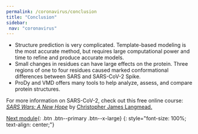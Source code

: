 ```yaml
---
permalink: /coronavirus/conclusion
title: "Conclusion"
sidebar: 
 nav: "coronavirus"
---
```


* Structure prediction is very complicated. Template-based modeling is the most accurate method, but requires large computational power and time to refine and produce accurate models.
* Small changes in residues can have large effects on the protein. Three regions of one to four residues caused marked conformational differences between SARS and SARS-CoV-2 Spike.
* ProDy and VMD offers many tools to help analyze, assess, and compare protein structures.

For more information on SARS-CoV-2, check out this free online course: *<a href="https://sites.google.com/view/sarswars/home" target="_blank">SARS Wars: A New Hope</a>* by <a href="https://www.cs.cmu.edu/~cjl/" target="_blank">Christopher James Langmead.

[Next module](#){: .btn .btn--primary .btn--x-large}
{: style="font-size: 100%; text-align: center;"}


